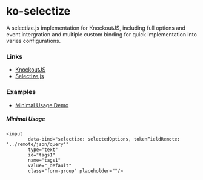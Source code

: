 ko-selectize
=====================

A selectize.js implementation for KnockoutJS, including full options and event intergration and multiple custom binding for quick implementation into varies configurations.

### Links ###

* [KnockoutJS](http://knockoutjs.com/)
* [Selectize.js](http://brianreavis.github.io/selectize.js/)

### Examples ###

* [Minimal Usage Demo](http://jsfiddle.net/n09h0da2/3/)

##### Minimal Usage #####
```
<input 
		data-bind="selectize: selectedOptions, tokenFieldRemote: '../remote/json/query'" 
		type="text" 
		id="tags1" 
		name="tags1" 
		value="_default" 
		class="form-group" placeholder=""/>
```
